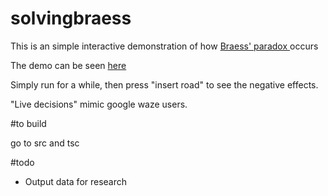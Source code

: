 # solvingbraess

This is an simple interactive demonstration of how [Braess' paradox ](https://en.wikipedia.org/wiki/Braess%27s_paradox) occurs

The demo can be seen [here](https://www.michalpaszkiewicz.co.uk/solvingbraess/)

Simply run for a while, then press "insert road" to see the negative effects.

"Live decisions" mimic google waze users.

#to build

go to src and tsc

#todo

- Output data for research